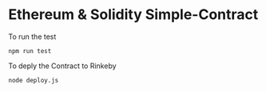 # Ethereum & Solidity Simple-Contract

To run the test
```
npm run test
```

To deply the Contract to Rinkeby
```
node deploy.js
```
